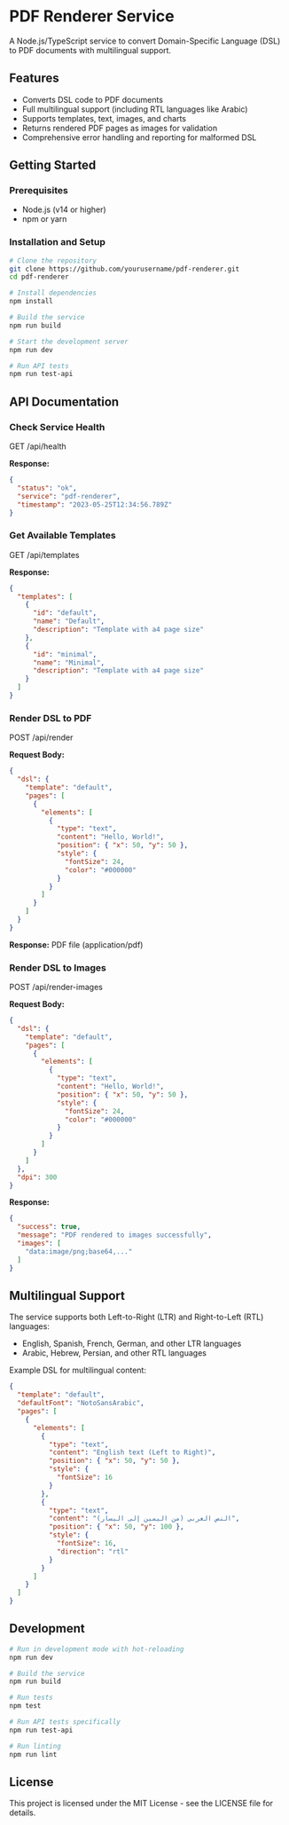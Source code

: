 # PDF Renderer Service

A Node.js/TypeScript service to convert Domain-Specific Language (DSL) to PDF documents with multilingual support.

## Features

- Converts DSL code to PDF documents
- Full multilingual support (including RTL languages like Arabic)
- Supports templates, text, images, and charts
- Returns rendered PDF pages as images for validation
- Comprehensive error handling and reporting for malformed DSL

## Getting Started

### Prerequisites

- Node.js (v14 or higher)
- npm or yarn

### Installation and Setup

```bash
# Clone the repository
git clone https://github.com/yourusername/pdf-renderer.git
cd pdf-renderer

# Install dependencies
npm install

# Build the service
npm run build

# Start the development server
npm run dev

# Run API tests
npm run test-api
```

## API Documentation

### Check Service Health
GET /api/health

**Response:**
```json
{
  "status": "ok",
  "service": "pdf-renderer",
  "timestamp": "2023-05-25T12:34:56.789Z"
}
```

### Get Available Templates
GET /api/templates

**Response:**
```json
{
  "templates": [
    {
      "id": "default",
      "name": "Default",
      "description": "Template with a4 page size"
    },
    {
      "id": "minimal",
      "name": "Minimal",
      "description": "Template with a4 page size"
    }
  ]
}
```

### Render DSL to PDF
POST /api/render

**Request Body:**
```json
{
  "dsl": {
    "template": "default",
    "pages": [
      {
        "elements": [
          {
            "type": "text",
            "content": "Hello, World!",
            "position": { "x": 50, "y": 50 },
            "style": {
              "fontSize": 24,
              "color": "#000000"
            }
          }
        ]
      }
    ]
  }
}
```

**Response:**
PDF file (application/pdf)

### Render DSL to Images
POST /api/render-images

**Request Body:**
```json
{
  "dsl": {
    "template": "default",
    "pages": [
      {
        "elements": [
          {
            "type": "text",
            "content": "Hello, World!",
            "position": { "x": 50, "y": 50 },
            "style": {
              "fontSize": 24,
              "color": "#000000"
            }
          }
        ]
      }
    ]
  },
  "dpi": 300
}
```

**Response:**
```json
{
  "success": true,
  "message": "PDF rendered to images successfully",
  "images": [
    "data:image/png;base64,..."
  ]
}
```

## Multilingual Support

The service supports both Left-to-Right (LTR) and Right-to-Left (RTL) languages:

- English, Spanish, French, German, and other LTR languages
- Arabic, Hebrew, Persian, and other RTL languages

Example DSL for multilingual content:

```json
{
  "template": "default",
  "defaultFont": "NotoSansArabic",
  "pages": [
    {
      "elements": [
        {
          "type": "text",
          "content": "English text (Left to Right)",
          "position": { "x": 50, "y": 50 },
          "style": {
            "fontSize": 16
          }
        },
        {
          "type": "text",
          "content": "النص العربي (من اليمين إلى اليسار)",
          "position": { "x": 50, "y": 100 },
          "style": {
            "fontSize": 16,
            "direction": "rtl"
          }
        }
      ]
    }
  ]
}
```

## Development

```bash
# Run in development mode with hot-reloading
npm run dev

# Build the service
npm run build

# Run tests
npm test

# Run API tests specifically
npm run test-api

# Run linting
npm run lint
```

## License
This project is licensed under the MIT License - see the LICENSE file for details.